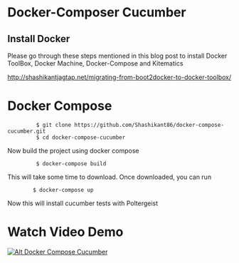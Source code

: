 Docker-Composer Cucumber
========================

## Install Docker

Please go through these steps mentioned in this blog post to install Docker ToolBox, Docker Machine, Docker-Compose and Kitematics

http://shashikantjagtap.net/migrating-from-boot2docker-to-docker-toolbox/

# Docker Compose

             $ git clone https://github.com/Shashikant86/docker-compose-cucumber.git
             $ cd docker-compose-cucumber

Now build the project using docker compose

             $ docker-compose build

This will take some time to download. Once downloaded, you can run

            $ docker-compose up

Now this will install cucumber tests with Poltergeist

# Watch Video Demo

[![Alt Docker Compose Cucumber ](http://img.youtube.com/vi/iTl5oHfAB0k/0.jpg)](http://www.youtube.com/watch?v=iTl5oHfAB0k)
